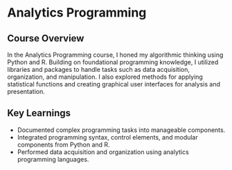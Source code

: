 # Analytics Programming

## Course Overview

In the Analytics Programming course, I honed my algorithmic thinking using Python and R. Building on foundational programming knowledge, I utilized libraries and packages to handle tasks such as data acquisition, organization, and manipulation. I also explored methods for applying statistical functions and creating graphical user interfaces for analysis and presentation.

## Key Learnings

- Documented complex programming tasks into manageable components.
- Integrated programming syntax, control elements, and modular components from Python and R.
- Performed data acquisition and organization using analytics programming languages.

